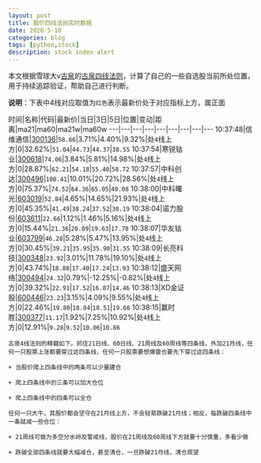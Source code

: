 ```yaml
---
layout: post
title: 股价四线法则实时数据
date: 2020-5-10
categories: blog
tags: [python,stock]
description: stock index alert
---
```



本文根据雪球大v[古泉](https://xueqiu.com/u/7148646888)的[古泉四线法则](https://xueqiu.com/7148646888/130498192)，计算了自己的一些自选股当前所处位置，用于持续追踪验证，帮助自己进行判断。

**说明**：下表中4线对应取值为`红色`表示最新价处于对应指标上方，属正面

时间|名称|代码|最新价|当日|3日|5日|位置|变动|距离|ma21|ma60|ma21w|ma60w
---|---|---|---|---|---|---|---|---
10:37:48|信维通信|[300136](https://xueqiu.com/S/SZ300136)|`58.66`|3.71%|4.40%|9.32%|处`4`线上方|0|32.62%|`51.04`|`44.73`|`44.37`|`38.55`
10:37:54|寒锐钴业|[300618](https://xueqiu.com/S/SZ300618)|`74.06`|3.84%|5.81%|14.98%|处`4`线上方|0|28.87%|`62.21`|`54.18`|`55.40`|`58.72`
10:37:57|中科创达|[300496](https://xueqiu.com/S/SZ300496)|`108.41`|10.01%|20.72%|28.56%|处`4`线上方|0|75.37%|`74.52`|`64.36`|`65.05`|`49.08`
10:38:00|中科曙光|[603019](https://xueqiu.com/S/SH603019)|`52.84`|4.65%|14.65%|21.93%|处`4`线上方|0|45.35%|`41.49`|`38.24`|`37.52`|`30.19`
10:38:04|诺力股份|[603611](https://xueqiu.com/S/SH603611)|`22.66`|1.12%|1.46%|5.16%|处`4`线上方|0|15.44%|`21.36`|`20.09`|`19.63`|`17.78`
10:38:07|华友钴业|[603799](https://xueqiu.com/S/SH603799)|`46.28`|5.28%|5.47%|13.95%|处`4`线上方|0|30.45%|`39.21`|`35.95`|`35.90`|`31.55`
10:38:09|长亮科技|[300348](https://xueqiu.com/S/SZ300348)|`23.92`|3.01%|11.78%|19.10%|处`4`线上方|0|43.74%|`18.88`|`17.40`|`17.24`|`13.93`
10:38:12|盛天网络|[300494](https://xueqiu.com/S/SZ300494)|`24.32`|0.79%|-12.25%|-0.82%|处`4`线上方|0|39.32%|`22.91`|`17.52`|`16.87`|`14.46`
10:38:13|XD金证股|[600446](https://xueqiu.com/S/SH600446)|`23.23`|3.15%|4.09%|9.55%|处`4`线上方|0|22.46%|`19.80`|`18.04`|`18.51`|`19.66`
10:38:15|赢时胜|[300377](https://xueqiu.com/S/SZ300377)|`11.17`|1.92%|7.25%|10.92%|处`4`线上方|0|12.91%|`9.28`|`9.52`|`10.06`|`10.86`

```
古泉4线法则的精髓如下。抓住21日线、60日线、21周线及60周线等四条线，外加21月线，任何一只股票上涨都要穿过这四条线，任何一只股票要想爆雷也要先下穿过这四条线：

+ 当股价爬上四条线中的两条可以少量建仓

+ 爬上四条线中的三条可以加大仓位

+ 爬上四条线中的四条可以全仓

任何一只大牛，其股价都会坚守在21月线上方，不会轻易跌破21月线；相反，每跌破四条线中一条就减一些仓位：

+ 21周线可做为多空分水岭及警戒线，股价在21周线及60周线下方就要十分慎重，多看少做

+ 跌破全部四条线就要大幅减仓，甚至清仓，一旦跌破21月线，清仓观望
```